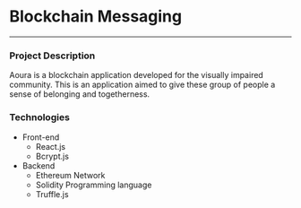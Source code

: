 # Blockchain Messaging
<hr />

### Project Description
Aoura is a blockchain application developed for the visually impaired community. This is an application aimed to give these group of people a sense of belonging and togetherness.


### Technologies
* Front-end
    * React.js
    * Bcrypt.js
* Backend
    * Ethereum Network
    * Solidity Programming language
    * Truffle.js


